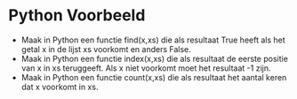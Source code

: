 # Python Voorbeeld 

* Maak in Python een functie find(x,xs) die als resultaat True heeft als het getal x in de lijst xs
voorkomt en anders False.
* Maak in Python een functie index(x,xs) die als resultaat de eerste positie van x in xs teruggeeft. Als x
niet voorkomt moet het resultaat -1 zijn.
* Maak in Python een functie count(x,xs) die als resultaat het aantal keren dat x voorkomt in xs.